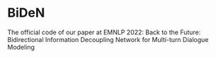 # BiDeN
The official code of our paper at EMNLP 2022: Back to the Future: Bidirectional Information Decoupling Network for Multi-turn Dialogue Modeling
